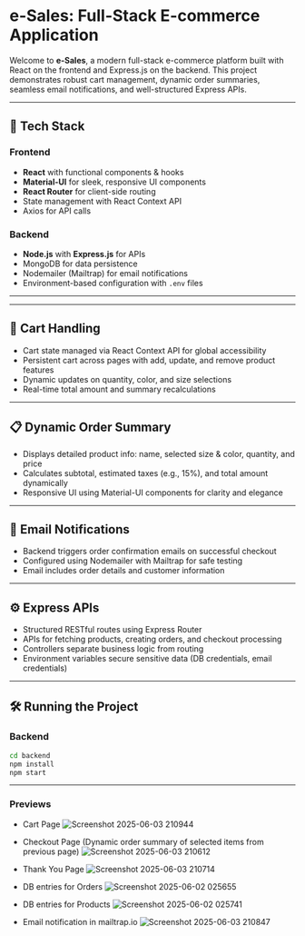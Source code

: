 # e-Sales: Full-Stack E-commerce Application

Welcome to **e-Sales**, a modern full-stack e-commerce platform built with React on the frontend and Express.js on the backend. This project demonstrates robust cart management, dynamic order summaries, seamless email notifications, and well-structured Express APIs.

---

## 🚀 Tech Stack

### Frontend
- **React** with functional components & hooks  
- **Material-UI** for sleek, responsive UI components  
- **React Router** for client-side routing  
- State management with React Context API  
- Axios for API calls  

### Backend
- **Node.js** with **Express.js** for APIs  
- MongoDB for data persistence  
- Nodemailer (Mailtrap) for email notifications  
- Environment-based configuration with `.env` files  

---


---

## 🛒 Cart Handling

- Cart state managed via React Context API for global accessibility  
- Persistent cart across pages with add, update, and remove product features  
- Dynamic updates on quantity, color, and size selections  
- Real-time total amount and summary recalculations  

---

## 📋 Dynamic Order Summary

- Displays detailed product info: name, selected size & color, quantity, and price  
- Calculates subtotal, estimated taxes (e.g., 15%), and total amount dynamically  
- Responsive UI using Material-UI components for clarity and elegance  

---

## 📧 Email Notifications

- Backend triggers order confirmation emails on successful checkout  
- Configured using Nodemailer with Mailtrap for safe testing  
- Email includes order details and customer information  

---

## ⚙️ Express APIs

- Structured RESTful routes using Express Router  
- APIs for fetching products, creating orders, and checkout processing  
- Controllers separate business logic from routing  
- Environment variables secure sensitive data (DB credentials, email credentials)  

---

## 🛠 Running the Project

### Backend
```bash
cd backend
npm install
npm start
```

---

### Previews

- Cart Page
![Screenshot 2025-06-03 210944](https://github.com/user-attachments/assets/5305e856-7107-4d96-8341-649f64a5fe4f)

- Checkout Page (Dynamic order summary of selected items from previous page)
![Screenshot 2025-06-03 210612](https://github.com/user-attachments/assets/e7ea2131-0798-4e46-8ed0-a4ac2339cdeb)

- Thank You Page
![Screenshot 2025-06-03 210714](https://github.com/user-attachments/assets/19c47760-39cf-4f5c-888a-68f43928e371)

- DB entries for Orders
![Screenshot 2025-06-02 025655](https://github.com/user-attachments/assets/594e1fc0-7910-4b06-9356-e5cf2ff43565)

- DB entries for Products
![Screenshot 2025-06-02 025741](https://github.com/user-attachments/assets/992f527f-4cd5-457b-89d8-da486ac411f5)

- Email notification in mailtrap.io
![Screenshot 2025-06-03 210847](https://github.com/user-attachments/assets/638a5c86-0062-47da-b5b5-82da0e7fbe60)




